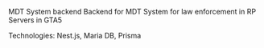 MDT System backend 
Backend for MDT System for law enforcement in RP Servers in GTA5

Technologies:
Nest.js, Maria DB, Prisma